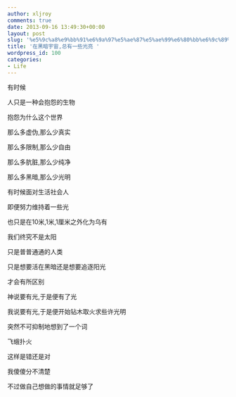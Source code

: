 ```yaml
---
author: xljroy
comments: true
date: 2013-09-16 13:49:30+00:00
layout: post
slug: '%e5%9c%a8%e9%bb%91%e6%9a%97%e5%ae%87%e5%ae%99%e6%80%bb%e6%9c%89%e4%b8%80%e4%ba%9b%e5%85%89%e4%ba%ae'
title: '在黑暗宇宙,总有一些光亮 '
wordpress_id: 100
categories:
- Life
---
```


有时候


人只是一种会抱怨的生物




抱怨为什么这个世界




那么多虚伪,那么少真实




那么多限制,那么少自由




那么多肮脏,那么少纯净




那么多黑暗,那么少光明







有时候面对生活社会人




即便努力维持着一些光




也只是在10米,1米,1厘米之外化为乌有




我们终究不是太阳




只是普普通通的人类







只是想要活在黑暗还是想要追逐阳光




才会有所区别







神说要有光,于是便有了光




我说要有光,于是便开始钻木取火求些许光明




突然不可抑制地想到了一个词




飞蛾扑火




这样是错还是对




我傻傻分不清楚




不过做自己想做的事情就足够了

